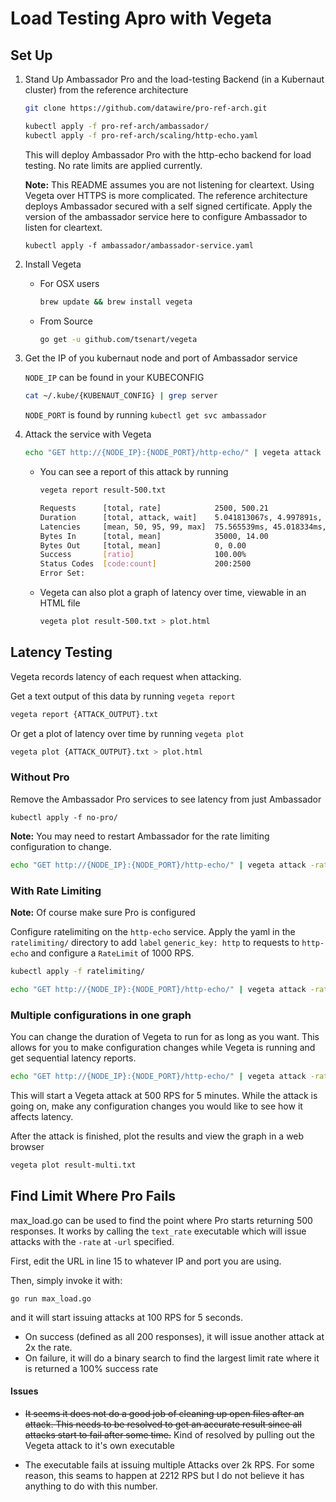 # Load Testing Apro with Vegeta

## Set Up

1. Stand Up Ambassador Pro and the load-testing Backend (in a Kubernaut cluster) from the reference architecture

   ```sh
   git clone https://github.com/datawire/pro-ref-arch.git
   
   kubectl apply -f pro-ref-arch/ambassador/
   kubectl apply -f pro-ref-arch/scaling/http-echo.yaml
   ```

   This will deploy Ambassador Pro with the http-echo backend for load testing. No rate limits are applied currently.

   **Note:** This README assumes you are not listening for cleartext. Using Vegeta over HTTPS is more complicated. The reference architecture deploys Ambassador secured with a self signed certificate. Apply the version of the ambassador service here to configure Ambassador to listen for cleartext.

   ```
   kubectl apply -f ambassador/ambassador-service.yaml
   ```

2. Install Vegeta

   - For OSX users
   
      ```sh
      brew update && brew install vegeta
      ```

   - From Source
   
      ```sh
      go get -u github.com/tsenart/vegeta
      ```

3. Get the IP of you kubernaut node and port of Ambassador service

   `NODE_IP` can be found in your KUBECONFIG

   ```sh
   cat ~/.kube/{KUBENAUT_CONFIG} | grep server
   ```

   `NODE_PORT` is found by running `kubectl get svc ambassador`
   

4. Attack the service with Vegeta

   ```sh
   echo "GET http://{NODE_IP}:{NODE_PORT}/http-echo/" | vegeta attack -rate 500 -duration 5s > result-500.txt
   ```

   - You can see a report of this attack by running
   
      ```sh
      vegeta report result-500.txt

      Requests      [total, rate]            2500, 500.21
      Duration      [total, attack, wait]    5.041813067s, 4.997891s, 43.922067ms
      Latencies     [mean, 50, 95, 99, max]  75.565539ms, 45.018334ms, 225.885843ms, 330.822946ms, 693.644303ms
      Bytes In      [total, mean]            35000, 14.00
      Bytes Out     [total, mean]            0, 0.00
      Success       [ratio]                  100.00%
      Status Codes  [code:count]             200:2500  
      Error Set:
      ```

   - Vegeta can also plot a graph of latency over time, viewable in an HTML file

      ```sh
      vegeta plot result-500.txt > plot.html
      ```

## Latency Testing

Vegeta records latency of each request when attacking. 

Get a text output of this data by running `vegeta report` 

```sh
vegeta report {ATTACK_OUTPUT}.txt
```

Or get a plot of latency over time by running `vegeta plot`

```sh
vegeta plot {ATTACK_OUTPUT}.txt > plot.html
```

### Without Pro

Remove the Ambassador Pro services to see latency from just Ambassador 

```
kubectl apply -f no-pro/
```

**Note:** You may need to restart Ambassador for the rate limiting configuration to change.


```sh
echo "GET http://{NODE_IP}:{NODE_PORT}/http-echo/" | vegeta attack -rate 500 -duration 5s > result-no-pro.txt
```

### With Rate Limiting

**Note:** Of course make sure Pro is configured 

Configure ratelimiting on the `http-echo` service. Apply the yaml in the `ratelimiting/` directory to add `label` `generic_key: http` to requests to `http-echo` and configure a `RateLimit` of 1000 RPS.

```sh
kubectl apply -f ratelimiting/
```

```sh
echo "GET http://{NODE_IP}:{NODE_PORT}/http-echo/" | vegeta attack -rate 500 -duration 5s > result-rl.txt
```

### Multiple configurations in one graph

You can change the duration of Vegeta to run for as long as you want. This allows for you to make configuration changes while Vegeta is running and get sequential latency reports.

```sh
echo "GET http://{NODE_IP}:{NODE_PORT}/http-echo/" | vegeta attack -rate 500 -duration 5m > result-multi.txt
```

This will start a Vegeta attack at 500 RPS for 5 minutes. While the attack is going on, make any configuration changes you would like to see how it affects latency.

After the attack is finished, plot the results and view the graph in a web browser

```sh 
vegeta plot result-multi.txt
```

## Find Limit Where Pro Fails

max_load.go can be used to find the point where Pro starts returning 500 responses. It works by calling the `text_rate` executable which will issue attacks with the `-rate` at `-url` specified.

First, edit the URL in line 15 to whatever IP and port you are using.

Then, simply invoke it with:

```
go run max_load.go
```

and it will start issuing attacks at 100 RPS for 5 seconds. 

- On success (defined as all 200 responses), it will issue another attack at 2x the rate. 
- On failure, it will do a binary search to find the largest limit rate where it is returned a 100% success rate

#### Issues

- ~~It seems it does not do a good job of cleaning up open files after an attack. This needs to be resolved to get an accurate result since all attacks start to fail after some time.~~ Kind of resolved by pulling out the Vegeta attack to it's own executable

- The executable fails at issuing multiple Attacks over 2k RPS. For some reason, this seams to happen at 2212 RPS but I do not believe it has anything to do with this number.
